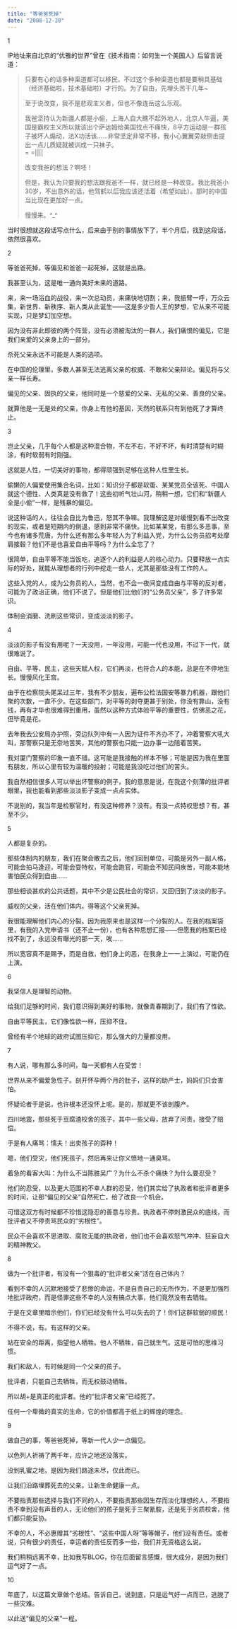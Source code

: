 ```yaml
---
title: "等爸爸死掉"
date: "2008-12-20"
---
```


1

IP地址来自北京的“优雅的世界”曾在《技术指南：如何生一个美国人》后留言说道：

> 只要有心的话多种渠道都可以移民，不过这个多种渠道也都是要稍具基础（经济基础啦，技术基础啦）才行的。为了自由，先埋头苦干几年~
> 
> 至于说改变，我不是悲观主义者，但也不像连岳这么乐观。
> 
> 我爸坚持认为新疆人都是小偷，上海人自大瞧不起外地人，北京人牛逼，美国是霸权主义所以就该出个萨达姆给美国找点不痛快，8平方运动是一群孩子被坏人煽动，法X功活该……非常坚定非常不移，我小心翼翼旁敲侧击提出一点儿质疑就被训成一只袜子。  
> \= =||||
> 
> 改变我爸的想法？啊呸！
> 
> 但是，我认为只要我的想法跟我爸不一样，就已经是一种改变。我比我爸小30岁，不出意外的话，他驾鹤以后我应该还活着（希望如此）。那时的中国当比现在更加好一点。
> 
> 慢慢来。^\_^

当时很想就这段话写点什么，后来由于别的事情放下了，半个月后，找到这段话，依然很喜欢。

2

等爸爸死掉，等偏见和爸爸一起死掉，这就是出路。

我甚至认为，这是唯一通向美好未来的道路。

来，来一场浴血的战役，来一次总动员，来痛快地切割；来，我振臂一呼，万众云集，新世界、新秩序、新人类从此诞生——这是多少哲人王的梦想，它从来不可能实现，只是梦幻加空想。

因为没有非此即彼的两个阵营，没有必须被淘汰的一群人，我们痛恨的偏见，它是我们亲爱的父亲身上的一部分。

杀死父亲永远不可能是人类的选项。

在中国的伦理里，多数人甚至无法逃离父亲的权威、不敢和父亲辩论。偏见将与父亲一样长寿。

偏见的父亲、固执的父亲，他同时是一个慈爱的父亲、无私的父亲、善良的父亲。

就算他是一无是处的父亲，你身上有他的基因，天然的联系只有到他死了才算终止。

3

岂止父亲，几乎每个人都是这种混合物，不左不右，不好不坏，有时清楚有时糊涂，有时软弱有时刚强。

这就是人性，一切美好的事物，都得顽强到足够在这种人性里生长。

偷懒的人偏爱使用集合名词，比如：知识分子都是软蛋、某某党员全该死、中国人就这个德性、人类真是没有救了！这些初听气壮山河，稍稍一想，它们和“新疆人全是小偷”一样，是残暴的偏见。

说这种话的人，往往会自比为鲁迅，怒其不争嘛。我理解这是对缓慢到看不出改变的现实，或者是短期内的倒退，感到非常不痛快。比如某某党，有那么多恶事，至今也有诸多荒唐，为什么还有那么多年轻人为了利益入党，为什么公务员招考处摩肩接毂？他们不是也喜爱自由平等吗？为什么全忘了？

很简单，自由平等不能当饭吃，追逐个人的利益是人的核心动力。只要释放一点实际的好处，就能从理想者的行列中挖走一些人，尤其是那些没有工作的人。

这些入党的人，成为公务员的人，当然，也不会一夜间变成自由与平等的反对者，可能为了政治正确，他们不说了。但是他们比他们的“公务员父亲”，多了许多常识。

体制会消磨、洗刷这些常识，变成淡淡的影子。

4

淡淡的影子有没有用呢？一天没用，一年没用，可能一代也没用，不过下一代，就很难说了。

自由、平等、民主，这些天赋人权，它们再淡，也符合人的本能，总是在不停地生长。慢慢风化王宫。

由于在检察院头尾呆过三年，我有不少朋友，遍布公检法国安等暴力机器，跟他们聚的次数，一直不少。在这些部门，对平等的剥夺更甚于别处，你没有靠山，没有钱，再有才华也很难得到重用，虽然以这种方式体验平等的重要性，仿佛恶之花，但毕竟是花。

去年我去公安局办护照，旁边队列中有一人因为证件不齐办不了，冲着警察大吼大叫，那警察只是无奈地苦笑，其他的警察也只能一边办事一边陪着苦笑。

我对厦门警察的印象一直不错。这可能是我接触的样本不够；可能是因为我在里面有朋友，所以心里有较为温暖的投射；可能是我没吃过他们的苦头。

我自然相信很多人可以举出坏警察的例子，我的意思是说，在我这个刻薄的批评者眼里，我也能看到那些淡淡影子变成一点点实体。

不说别的，我当年是检察官时，有没这种修养？没有。有没一点特权思想？有，甚至不少。

5

人都是复杂的。

那些体制内的朋友，我们在聚会散去之后，他们回到单位，可能是另外一副人格，可能会拍马逢迎，可能会耍特权，可能会跑官，可能会不知民间疾苦，可能本能地害怕民众得到自由……

那些相谈甚欢的公共话题，其中不少是公民社会的常识，又回归到了淡淡的影子。

威权的父亲，活在他们体内。得等这个父亲死掉。

我很能理解他们内心的分裂。因为我原来也是这样一个分裂的人。在我的档案袋里，有我的入党申请书（还不止一份），也有各种思想汇报——但愿我的档案已经找不到了，永远没有曝光的那一天，唉……

所以宽容真不是赐予，而是自救，他们身上的恶，在我身上一一上演过，可能仍在上演。

6

我坚信人是理智的动物。

给我们足够的时间，我们意识得到美好的事物，就像青春期到了，我们有了性欲。

自由平等民主，它们像性欲一样，压抑不住。

曾经有半个地球的政府试图压抑它，那么强大的力量都没用。

7

有人说，哪有那么多时间，每一天都有人在受苦！

世界从来不偏爱急性子。剖开怀孕两个月的肚子，这样的助产士，妈妈们只会害怕。

怀疑论者于是说，也许根本还没怀上呢。是的，那就更不该剖腹产。

四川地震，那些死于豆腐渣校舍的孩子，其中一些父母，放弃了问责，接受了赔偿。

于是有人痛骂：懦夫！出卖孩子的孬种！

嗯，他们受灾，他们死孩子，然后再来让你义愤地一通臭骂。

着急的看客大叫：为什么不当陈胜吴广？为什么不杀个痛快？为什么要忍受？

他们的忍受，以及更大范围的不幸人群的忍受，他们其实给了执政者和批评者更多的时间，让那“偏见的父亲”自然死亡，给了改良一个机会。

可惜这双方有时候都不珍惜这隐忍的善意与珍贵。执政者不停刺激民众的底线，而批评者又不停责骂民众的“劣根性”。

民众不会喜欢不思进取、腐败无能的执政者，他们也不会喜欢怒气冲冲、狂妄自大的精神教父。

8

做为一个批评者，有没有一个狠毒的“批评者父亲”活在自己体内？

看到不幸的人沉默地接受了悲惨的命运，不是自责自己的无所作为，不是更加强烈地批评政府，而是怪罪这些不幸的人没有搞点大事，他们竟然没有去牺牲。

于是在文章里暗示他们，你们已经没有什么可以失去的了！你们这群软弱的顺民！

不得不说，有。有这样的父亲。

站在安全的距离，指望他人牺牲。他人不牺牲，自己就生气。这是可怕的思维习惯。

我们和敌人，有时候是同一个父亲的孩子。

批评者，只能自己去牺牲，而无权鼓动牺牲。

所以胡+是真正的批评者。他的“批评者父亲”已经死了。

任何一个卑微的真实的生命，它的价值都高于纸上的辉煌的理念。

9

做自己的事，等爸爸死掉，等新一代人少一点偏见。

以色列人祈祷了两千年，应许之地还没落实。

没到乳蜜之地，是因为我们路途未尽，仅此而已。

让我们沿路埋葬死去的父亲。让新生命健康一点。

不要指责那些选择与我们不同的人，不要指责那些因生存而淡化理想的人，不要指责不幸到没有声音的人，无论他们的孩子是死于三聚氰胺，还是死于劣质校舍，他们都只能妥协。

不幸的人，不必惠赠其“劣根性”、“这些中国人呀”等等帽子，他们没有责任。或者说，只有很少的责任，幸运者的责任反而多一些，我们并无资格这么说。

我们稍稍远离不幸，比如我写BLOG，你在后面留言感慨，很大成分，是因为我们运气好了一点。

10

年底了，以这篇文章做个总结。告诉自己，说到底，只是运气好一点而已，逃脱了一些灾难。

以此送“偏见的父亲”一程。
